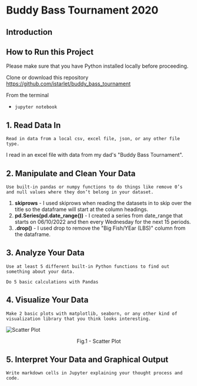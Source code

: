 # Buddy Bass Tournament 2020

## Introduction


## How to Run this Project
Please make sure that you have Python installed locally before proceeding. 

Clone or download this repository 
https://github.com/istarlet/buddy_bass_tournament

From the terminal 

- `jupyter notebook` 


## 1. Read Data In
`Read in data from a local csv, excel file, json, or any other file type.`


I read in an excel file with data from my dad's "Buddy Bass Tournament". 

## 2. Manipulate and Clean Your Data
`Use built-in pandas or numpy functions to do things like remove 0’s and null values where they don’t belong in your dataset.`

1. **skiprows** - I used skiprows when reading the datasets in to skip over the title so the dataframe will start at the column headings. 
2. **pd.Series(pd.date_range())** - I created a series from date_range that starts on 06/10/2022 and then every Wednesday for the next 15 periods.
3. **.drop()** - I used drop to remove the "Big Fish/YEar (LBS)" column from the dataframe.

## 3. Analyze Your Data
`Use at least 5 different built-in Python functions to find out something about your data.`

`Do 5 basic calculations with Pandas`

## 4. Visualize Your Data
`Make 2 basic plots with matplotlib, seaborn, or any other kind of visualization library that you think looks interesting.`

![Scatter Plot](https://user-images.githubusercontent.com/14065849/181111369-90e8fd15-009b-41c0-bee7-a6abfebb61bc.png)
<p align = "center">
Fig.1 - Scatter Plot
</p>

## 5. Interpret Your Data and Graphical Output
`Write markdown cells in Jupyter explaining your thought process and code.`




